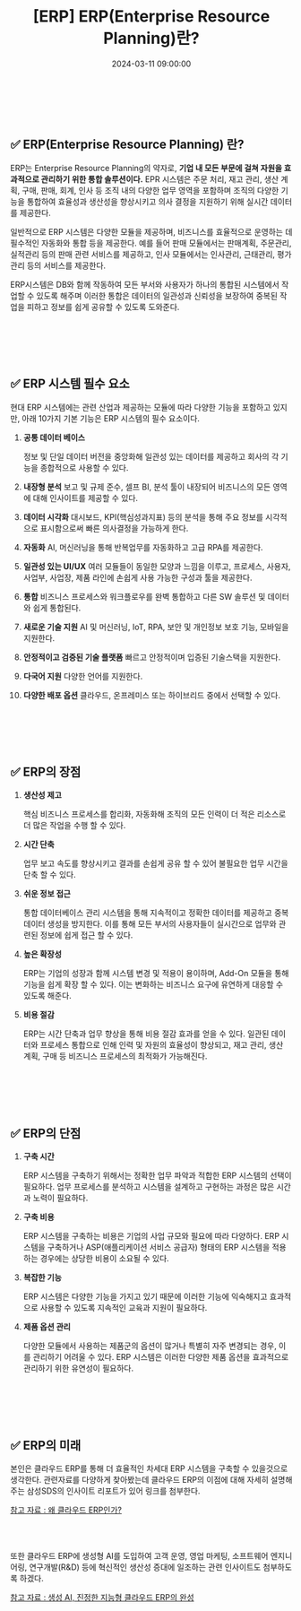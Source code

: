 ﻿---
permalink: /2024-03-11-ERP(Enterprise Resource Planning)란
published: true
title: "[ERP] ERP(Enterprise Resource Planning)란?"
date: 2024-03-11 09:00:00
toc: true
toc_sticky: true
toc_label: "ERP(Enterprise Resource Planning)란?"
categories:
- ERP
tags:
- ERP
---

<br><br>


## ✅ ERP(Enterprise Resource Planning) 란?

ERP는 Enterprise Resource Planning의 약자로, **기업 내 모든 부문에 걸쳐 자원을 효과적으로 관리하기 위한 통합 솔루션이다.** EPR 시스템은 주문 처리, 재고 관리, 생산 계획, 구매, 판매, 회계, 인사 등 조직 내의 다양한 업무 영역을 포함하며 조직의 다양한 기능을 통합하여 효율성과 생산성을 향상시키고 의사 결정을 지원하기 위해 실시간 데이터를 제공한다.

일반적으로 ERP 시스템은 다양한 모듈을 제공하며, 비즈니스를 효율적으로 운영하는 데 필수적인 자동화와 통합 등을 제공한다. 예를 들어 판매 모듈에서는 판매계획, 주문관리, 실적관리 등의 판매 관련 서비스를 제공하고, 인사 모듈에서는 인사관리, 근태관리, 평가관리 등의 서비스를 제공한다.

ERP시스템은 DB와 함께 작동하여 모든 부서와 사용자가 하나의 통합된 시스템에서 작업할 수 있도록 해주며 이러한 통합은 데이터의 일관성과 신뢰성을 보장하여 중복된 작업을 피하고 정보를 쉽게 공유할 수 있도록 도와준다.


<br><br><br><br>

## ✅ ERP 시스템 필수 요소
현대 ERP 시스템에는 관련 산업과 제공하는 모듈에 따라 다양한 기능을 포함하고 있지만, 아래 10가지 기본 기능은 ERP 시스템의 필수 요소이다.

1. **공통 데이터 베이스**

	정보 및 단일 데이터 버전을 중앙화해 일관성 있는 데이터를 제공하고 회사의 각 기능을 종합적으로 사용할 수 있다.

2. **내장형 분석**
	보고 및 규제 준수, 셀프 BI, 분석 툴이 내장되어 비즈니스의 모든 영역에 대해 인사이트를 제공할 수 있다.

3. **데이터 시각화**
	대시보드, KPI(핵심성과지표) 등의 분석을 통해 주요 정보를 시각적으로 표시함으로써 빠른 의사결정을 가능하게 한다.

4. **자동화**
	AI, 머신러닝을 통해 반복업무를 자동화하고 고급 RPA를 제공한다.

5. **일관성 있는 UI/UX**
	여러 모듈들이 동일한 모양과 느낌을 이루고, 프로세스, 사용자, 사업부, 사업장, 제품 라인에 손쉽게 사용 가능한 구성과 툴을 제공한다.
6. **통합**
	비즈니스 프로세스와 워크플로우를  완벽 통합하고 다른 SW 솔루션 및 데이터와 쉽게 통합된다.
7. **새로운 기술 지원**
	AI 및 머신러닝, IoT, RPA, 보안 및 개인정보 보호 기능, 모바일을 지원한다.
	
8. **안정적이고 검증된 기술 플랫폼**
	빠르고 안정적이며 입증된 기술스택을 지원한다.
	
9. **다국어 지원**
	다양한 언어를 지원한다. 
	
10. **다양한 배포 옵션** 
	클라우드, 온프레미스 또는 하이브리드 중에서 선택할 수 있다.


<br><br><br><br>



## ✅ ERP의 장점

1. **생산성 제고**
	
	핵심 비즈니스 프로세스를 합리화, 자동화해 조직의 모든 인력이 더 적은 리소스로 더 많은 작업을 수행 할 수 있다.

2. **시간 단축**
	
	업무 보고 속도를 향상시키고 결과를 손쉽게 공유 할 수 있어 불필요한 업무 시간을 단축 할 수 있다.

3. **쉬운 정보 접근**
	
	통합 데이터베이스 관리 시스템을 통해 지속적이고 정확한 데이터를 제공하고 중복 데이터 생성을 방지한다. 이를 통해 모든 부서의 사용자들이 실시간으로 업무와 관련된 정보에 쉽게 접근 할 수 있다.

4. **높은 확장성**

	ERP는 기업의 성장과 함께 시스템 변경 및 적용이 용이하며, Add-On 모듈을 통해 기능을 쉽게 확장 할 수 있다. 이는 변화하는 비즈니스 요구에 유연하게 대응할 수 있도록 해준다.

5. **비용 절감**

	ERP는 시간 단축과 업무 향상을 통해 비용 절감 효과를 얻을 수 있다. 일관된 데이터와 프로세스 통합으로 인해 인력 및 자원의 효율성이 향상되고, 재고 관리, 생산 계획, 구매 등 비즈니스 프로세스의 최적화가 가능해진다.

<br><br><br><br>


## ✅ ERP의 단점

1. **구축 시간**

	ERP 시스템을 구축하기 위해서는 정확한 업무 파악과 적합한 ERP 시스템의 선택이 필요하다. 업무 프로세스를 분석하고 시스템을 설계하고 구현하는 과정은 많은 시간과 노력이 필요하다.

2. **구축 비용**

	ERP 시스템을 구축하는 비용은 기업의 사업 규모와 필요에 따라 다양하다. ERP 시스템을 구축하거나 ASP(애플리케이션 서비스 공급자) 형태의 ERP 시스템을 적용하는 경우에는 상당한 비용이 소요될 수 있다.

3. **복잡한 기능**

	ERP 시스템은 다양한 기능을 가지고 있기 때문에 이러한 기능에 익숙해지고 효과적으로 사용할 수 있도록 지속적인 교육과 지원이 필요하다.

4. **제품 옵션 관리**

	다양한 모듈에서 사용하는 제품군의 옵션이 많거나 특별히 자주 변경되는 경우, 이를 관리하기 어려울 수 있다. ERP 시스템은 이러한 다양한 제품 옵션을 효과적으로 관리하기 위한 유연성이 필요하다.



<br><br><br><br>

## ✅ ERP의 미래

본인은 클라우드 ERP를 통해 더 효율적인 차세대 ERP 시스템을 구축할 수 있을것으로 생각한다. 관련자료를 다양하게 찾아봤는데 클라우드 ERP의 이점에 대해 자세히 설명해주는 삼성SDS의 인사이트 리포트가 있어 링크를 첨부한다.

[참고 자료 : 왜 클라우드 ERP인가? ](https://www.samsungsds.com/kr/insights/cloud_erp.html)


<br><br>

또한 클라우드 ERP에 생성형 AI를 도입하여 고객 운영, 영업 마케팅, 소프트웨어 엔지니어링, 연구개발(R&D) 등에 혁신적인 생산성 증대에 일조하는 관련 인사이트도 첨부하도록 하겠다.

[참고 자료 : 생성 AI, 진정한 지능형 클라우드 ERP의 완성](https://news.sap.com/korea/2023/10/%EC%83%9D%EC%84%B1-ai-%EC%A7%84%EC%A0%95%ED%95%9C-%EC%A7%80%EB%8A%A5%ED%98%95-%ED%81%B4%EB%9D%BC%EC%9A%B0%EB%93%9C-erp%EC%9D%98-%EC%99%84%EC%84%B1/)